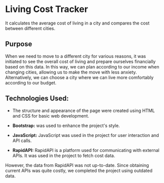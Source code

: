 
# Living Cost Tracker
It calculates the average cost of living in a city and compares the cost between different cities.

## Purpose
When we need to move to a different city for various reasons, it was initiated to see the overall cost of living and prepare ourselves financially based on this data. In this way, we can plan according to our income when changing cities, allowing us to make the move with less anxiety. Alternatively, we can choose a city where we can live more comfortably according to our budget.

## Technologies Used:
- The structure and appearance of the page were created using HTML and CSS for basic web development.

- **Bootstrap:** was used to enhance the project's style.

- **JavaScript:** JavaScript was used in the project for user interaction and API calls.

- **RapidAPI:** RapidAPI is a platform used for communicating with external APIs. It was used in the project to fetch cost data.

However, the data from RapidAPI was not up-to-date. Since obtaining current APIs was quite costly, we completed the project using outdated data.

